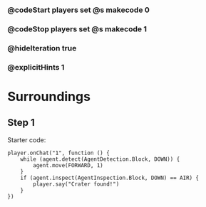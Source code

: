 ### @codeStart players set @s makecode 0
### @codeStop players set @s makecode 1

### @hideIteration true 
### @explicitHints 1


# Surroundings 

## Step 1
Starter code:






```template
player.onChat("1", function () {
    while (agent.detect(AgentDetection.Block, DOWN)) {
        agent.move(FORWARD, 1)
    }
    if (agent.inspect(AgentInspection.Block, DOWN) == AIR) {
        player.say("Crater found!")
    }
})
```